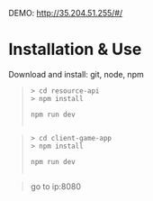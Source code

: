 DEMO: http://35.204.51.255/#/

# Installation & Use

Download and install: git, node, npm

>```
>> cd resource-api
>> npm install
>```
>```
> npm run dev
>```
>```

>```
>> cd client-game-app
>> npm install
>```
>```
> npm run dev
>```
>```

>go to ip:8080
